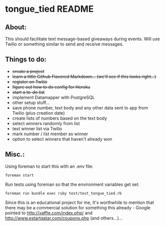 tongue_tied README
==================

About:
------

This should facilitate text message-based giveaways during events. Will use Twilio or something similar to send and receive messages.

Things to do:
-------------

- ~~create a project~~
- ~~learn a little Github Flavored Markdown... (we'll see if this looks right...)~~
- ~~register on Twilio~~
- ~~figure out how to do config for Heroku~~
- ~~start a to-do list~~
- implement Datamapper with PostgreSQL
- other setup stuff...
- save phone number, text body and any other data sent to app from Twilio (plus creation date)
- create lists of numbers based on the text body
- select winners randomly from list
- text winner list via Twilio
- mark number / list member as winner
- option to select winners that haven't already won



Misc.:
--------------------

Using foreman to start this with an .env file:
    
    foreman start

Run tests using foreman so that the environment variables get set:
    
    foreman run bundle exec ruby test/test_tongue_tied.rb

Since this is an educational project for me, It's worthwhile to mention that there may be a commercial solution for something this already - Google pointed to http://xaffle.com/index.php/ and http://www.estartqatar.com/coupons.php (and others...)...

